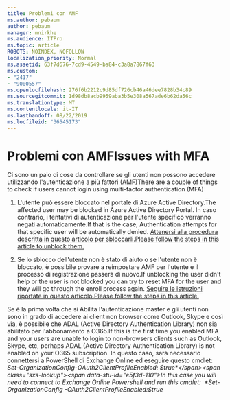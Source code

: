 ```yaml
---
title: Problemi con AMF
ms.author: pebaum
author: pebaum
manager: mnirkhe
ms.audience: ITPro
ms.topic: article
ROBOTS: NOINDEX, NOFOLLOW
localization_priority: Normal
ms.assetid: 63f7d676-7cd9-4549-ba84-c3a8a7867f63
ms.custom:
- "2417"
- "9000557"
ms.openlocfilehash: 276f6b2212c9d85df726cb46a46dee7828b34c89
ms.sourcegitcommit: 1d98db8acb9959aba3b5e308a567ade6b62da56c
ms.translationtype: MT
ms.contentlocale: it-IT
ms.lasthandoff: 08/22/2019
ms.locfileid: "36545173"
---
```

# <a name="issues-with-mfa"></a><span data-ttu-id="e5f3d-102">Problemi con AMF</span><span class="sxs-lookup"><span data-stu-id="e5f3d-102">Issues with MFA</span></span>
<span data-ttu-id="e5f3d-103">Ci sono un paio di cose da controllare se gli utenti non possono accedere utilizzando l'autenticazione a più fattori (AMF)</span><span class="sxs-lookup"><span data-stu-id="e5f3d-103">There are a couple of things to check if users cannot login using multi-factor authentication (MFA)</span></span>

1. <span data-ttu-id="e5f3d-104">L'utente può essere bloccato nel portale di Azure Active Directory.</span><span class="sxs-lookup"><span data-stu-id="e5f3d-104">The affected user may be blocked in Azure Active Directory Portal.</span></span> <span data-ttu-id="e5f3d-105">In caso contrario, i tentativi di autenticazione per l'utente specifico verranno negati automaticamente.</span><span class="sxs-lookup"><span data-stu-id="e5f3d-105">If that is the case, Authentication attempts for that specific user will be automatically denied.</span></span> [<span data-ttu-id="e5f3d-106">Attenersi alla procedura descritta in questo articolo per sbloccarli.</span><span class="sxs-lookup"><span data-stu-id="e5f3d-106">Please follow the steps in this article to unblock them.</span></span>](https://docs.microsoft.com/azure/active-directory/authentication/howto-mfa-mfasettings#block-and-unblock-users)

2. <span data-ttu-id="e5f3d-107">Se lo sblocco dell'utente non è stato di aiuto o se l'utente non è bloccato, è possibile provare a reimpostare AMF per l'utente e il processo di registrazione passerà di nuovo.</span><span class="sxs-lookup"><span data-stu-id="e5f3d-107">If unblocking the user didn't help or the user is not blocked you can try to reset MFA for the user and they will go through the enroll process again.</span></span> [<span data-ttu-id="e5f3d-108">Seguire le istruzioni riportate in questo articolo.</span><span class="sxs-lookup"><span data-stu-id="e5f3d-108">Please follow the steps in this article.</span></span>](https://docs.microsoft.com/azure/active-directory/authentication/howto-mfa-userdevicesettings#require-users-to-provide-contact-methods-again)

<span data-ttu-id="e5f3d-109">Se è la prima volta che si Abilita l'autenticazione master e gli utenti non sono in grado di accedere ai client non browser come Outlook, Skype e così via, è possibile che ADAL (Active Directory Authentication Library) non sia abilitato per l'abbonamento a O365.</span><span class="sxs-lookup"><span data-stu-id="e5f3d-109">If this is the first time you enabled MFA and your users are unable to login to non-browsers clients such as Outlook, Skype, etc, perhaps ADAL (Active Directory Authentication Library) is not enabled on your O365 subscription.</span></span> <span data-ttu-id="e5f3d-110">In questo caso, sarà necessario connettersi a PowerShell di Exchange Online ed eseguire questo cmdlet:  *Set-OrganizationConfig-OAuth2ClientProfileEnabled: $true*</span><span class="sxs-lookup"><span data-stu-id="e5f3d-110">In this case you will need to connect to Exchange Online Powershell and run this cmdlet:  *Set-OrganizationConfig -OAuth2ClientProfileEnabled:$true*</span></span>